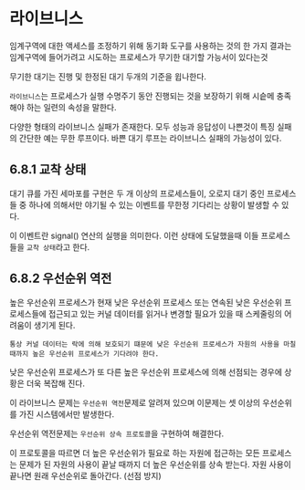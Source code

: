 # 라이브니스

임계구역에 대한 액세스를 조정하기 위해 동기화 도구를 사용하는 것의 한 가지 결과는 임계구역에 들어가려고 시도하는 프로세스가 무기한 대기할 가능서이 있다는것

무기한 대기는 진행 및 한정된 대기 두개의 기준을 윕나한다.

`라이브니스`는 프로세스가 실행 수명주기 동안 진행되는 것을 보장하기 위해 시슽메 충족해야 하는 일련의 속성을 말한다.

다양한 형태의 라이브니스 실패가 존재한다. 모두 성능과 응답성이 나쁜것이 특징 실패의 간단한 예는 무한 루프이다. 바쁜 대기 루프는 라이브니스 실패의 가능성이 있다.

## 6.8.1 교착 상태

대기 큐를 가진 세마포를 구현은 두 개 이상의 프로세스들이, 오로지 대기 중인 프로세스들 중 하나에 의해서만 야기될 수 있는 이벤트를 무한정 기다리는 상황이 발생할 수 있다.

이 이벤트란 signal() 연산의 실행을 의미한다. 이런 상태에 도달했을때 이들 프로세스들을 `교착 상태`라고 한다.

## 6.8.2 우선순위 역전

높은 우선순위 프로세스가 현재 낮은 우선순위 프로세스 또는 연속된 낮은 우선순위 프로세스들에 접근되고 있는 커널 데이터를 읽거나 변경할 필요가 있을 때 스케줄링의 어려움이 생기게 된다.

`통상 커널 데이터는 락에 의해 보호되기 떄문에 낮은 우선순위 프로세스가 자원의 사용을 마칠 때까지 높은 우선순위 프로세스가 기다려야 한다.`

낮은 우선순위 프로세스가 또 다른 높은 우선순위 프로세스에 의해 선점되는 경우에 상황은 더욱 복잡해 진다.

이 라이브니스 문제는 `우선순위 역전`문제로 알려져 있으며 이문제는 셋 이상의 우선순위를 가진 시스템에서만 발생한다.

우선순위 역전문제는 `우선순위 상속 프로토콜`을 구현하여 해결한다.

이 프로토콜을 따르면 더 높은 우선순위가 필요로 하는 자원에 접근하는 모든 프로세스는 문제가 된 자원의 사용이 끝날 때까지 더 높은 우선순위를 상속 받는다. 자원 사용이 끝나면 원래 우선순위로 돌아간다. (선점 방지)
